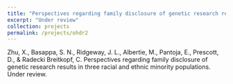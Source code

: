 ```yaml
---
title: "Perspectives regarding family disclosure of genetic research results in three racial and ethnic minority populations"
excerpt: "Under review"
collection: projects
permalink: /projects/ohdr2
---
```

Zhu, X., Basappa, S. N., Ridgeway, J. L., Albertie, M., Pantoja, E., Prescott, D., & Radecki Breitkopf, C. Perspectives regarding family disclosure of genetic research results in three racial and ethnic minority populations. Under review.
